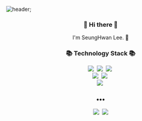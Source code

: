 ![header](https://capsule-render.vercel.app/api?type=slice&color=30A9DE&height=170&section=header&text=SeungHwan%20Lee);


<h3 align="center"> 👋 Hi there 👋 </h3>
<p align="center">
I'm SeungHwan Lee. 🌱 <br>
</p>
<h3 align="center">📚 Technology Stack 📚</h3>
<p align="center">
  <img src="https://img.shields.io/badge/-HTML-red"/>&nbsp
  <img src="https://img.shields.io/badge/-CSS-blue"/>&nbsp
  <img src="https://img.shields.io/badge/-JAVASCRIPT-yellow"/>&nbsp
  <br>
  <img src="https://img.shields.io/badge/-PYHTON-blue"/>&nbsp
  <img src="https://img.shields.io/badge/-Django-blue"/>&nbsp
  <br>
  <img src="https://img.shields.io/badge/-Git-black"/>&nbsp
</p>

<h3 align="center">•••</h3>

<p align="center">
  <a href="https://velog.io/@sh981013s"><img src="https://img.shields.io/badge/Tech%20Blog-11B48A?style=flat-square&logo=Vimeo&logoColor=white&link=https://velog.io/@sh981013s"/></a>&nbsp
  <a href="mailto:sh981013s@gmail.com"><img src="https://img.shields.io/badge/Gmail-d14836?style=flat-square&logo=Gmail&logoColor=white&link=mailto:sh981013s@gmail.com"/></a>
